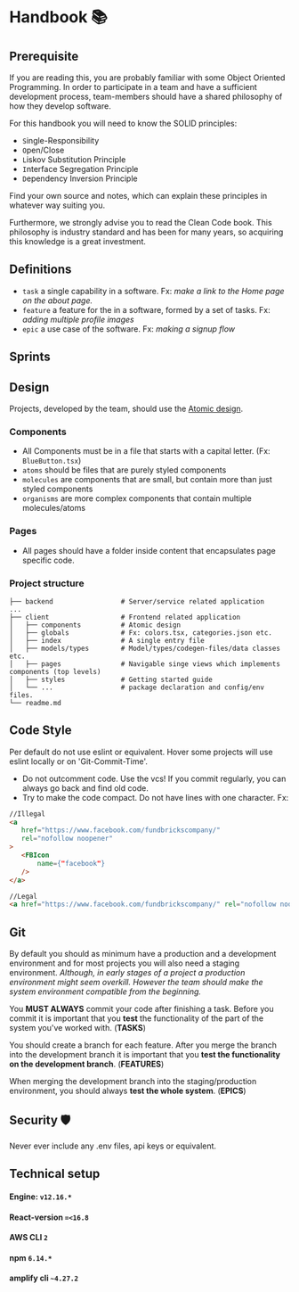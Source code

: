 # Handbook 📚

## Prerequisite
If you are reading this, you are probably familiar with some Object Oriented Programming. In order to participate in a team and have a sufficient development process, team-members should have a shared philosophy of how they develop software.


For this handbook you will need to know the SOLID principles:
- `S`ingle-Responsibility
- `O`pen/Close
- `L`iskov Substitution Principle
- `I`nterface Segregation Principle
- `D`ependency Inversion Principle

Find your own source and notes, which can explain these principles in whatever way suiting you.

Furthermore, we strongly advise you to read the Clean Code book. This philosophy is industry standard and has been for many years, so acquiring this knowledge is a great investment. 

## Definitions
- `task` a single capability in a software. Fx: *make a link to the Home page on the about page.*
- `feature` a feature for the in a software, formed by a set of tasks. Fx: *adding multiple profile images*
- `epic` a use case of the software. Fx: *making a signup flow*


## Sprints 

## Design
Projects, developed by the team, should use the [Atomic design](https://bradfrost.com/blog/post/atomic-web-design/).

### Components
 - All Components must be in a file that starts with a capital letter. (Fx: `BlueButton.tsx`)
 - `atoms` should be files that are purely styled components 
 - `molecules` are components that are small, but contain more than just styled components
 - `organisms` are more complex components that contain multiple molecules/atoms

 ### Pages
 - All pages should have a folder inside content that encapsulates page specific code.

### Project structure

```
├── backend                 # Server/service related application
... 
├── client                  # Frontend related application
│   ├── components          # Atomic design
│   ├── globals             # Fx: colors.tsx, categories.json etc.
│   ├── index               # A single entry file
│   ├── models/types        # Model/types/codegen-files/data classes etc.
│   ├── pages               # Navigable singe views which implements components (top levels) 
│   ├── styles              # Getting started guide
│   └── ...                 # package declaration and config/env files.
└── readme.md
```

 
## Code Style
Per default do not use eslint or equivalent. Hover some projects will use eslint locally or on 'Git-Commit-Time'.

 - Do not outcomment code. Use the vcs! If you commit regularly, you can always go back and find old code.
 - Try to make the code compact. Do not have lines with one character. Fx:
 
 ```html
//Illegal 
<a 
    href="https://www.facebook.com/fundbrickscompany/"
    rel="nofollow noopener"
> 
    <FBIcon 
        name={"facebook"}
    />
</a> 

//Legal 
<a href="https://www.facebook.com/fundbrickscompany/" rel="nofollow noopener"><FBIcon name={"facebook"} /></a>

```


## Git
By default you should as minimum have a production and a development environment and for most projects you will also need a staging environment. *Although, in early stages of a project a production environment might seem overkill. However the team should make the system environment compatible from the beginning.* 

You **MUST ALWAYS** commit your code after finishing a task. Before you commit it is important that you **test** the functionality of the part of the system you've worked with. (**TASKS**)

You should create a branch for each feature. After you merge the branch into the development branch it is important that you **test the functionality on the development branch**. (**FEATURES**)

When merging the development branch into the staging/production environment, you should always **test the whole system**. (**EPICS**)

## Security 🛡
Never ever include any .env files, api keys or equivalent.

## Technical setup

#### Engine: `v12.16.*`
#### React-version `=<16.8`
#### AWS CLI `2`
#### npm `6.14.*`
#### amplify cli `~4.27.2`
